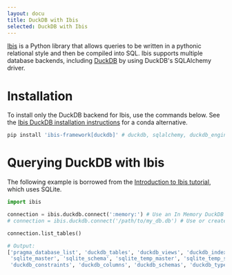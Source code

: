 ```yaml
---
layout: docu
title: DuckDB with Ibis
selected: DuckDB with Ibis
---
```


[Ibis](https://github.com/ibis-project/ibis) is a Python library that allows queries to be written in a pythonic relational style and then be compiled into SQL.
Ibis supports multiple database backends, including [DuckDB](https://ibis-project.org/docs/dev/backends/DuckDB/) by using DuckDB's SQLAlchemy driver. 

# Installation
To install only the DuckDB backend for Ibis, use the commands below. See the [Ibis DuckDB installation instructions](https://ibis-project.org/docs/dev/backends/DuckDB/) for a conda alternative.
```python
pip install 'ibis-framework[duckdb]' # duckdb, sqlalchemy, duckdb_engine and more are installed as dependencies
```

# Querying DuckDB with Ibis
The following example is borrowed from the [Introduction to Ibis tutorial](https://ibis-project.org/docs/dev/tutorial/01-Introduction-to-Ibis/), which uses SQLite. 

```python
import ibis

connection = ibis.duckdb.connect(':memory:') # Use an In Memory DuckDB
# connection = ibis.duckdb.connect('/path/to/my_db.db') # Use or create a physical DuckDB at this path

connection.list_tables()
```
```python
# Output:
['pragma_database_list', 'duckdb_tables', 'duckdb_views', 'duckdb_indexes',
 'sqlite_master', 'sqlite_schema', 'sqlite_temp_master', 'sqlite_temp_schema', 
 'duckdb_constraints', 'duckdb_columns', 'duckdb_schemas', 'duckdb_types']
```
